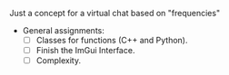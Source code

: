 Just a concept for a virtual chat based on "frequencies"


- General assignments:
	- [ ] Classes for functions (C++ and Python).
	- [ ] Finish the ImGui Interface.
	- [ ] Complexity.